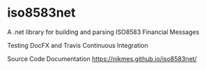 # iso8583net
A .net library for building and parsing ISO8583 Financial Messages

Testing DocFX and Travis Continuous Integration

Source Code Documentation https://nikmes.github.io/iso8583net/

